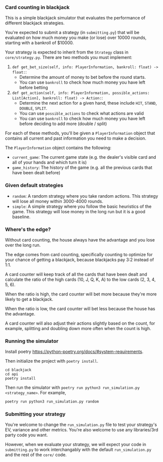 ### Card counting in blackjack

This is a simple blackjack simulator that evaluates the performance of different blackjack strategies.

You're expected to submit a strategy (in `submitting.py`) that will be evaluated on how much money you make (or lose) over 10000 rounds, starting with a bankroll of $10000.

Your strategy is expected to inherit from the `Strategy` class in `core/strategy.py`. There are two methods you must implement:

1. `def get_bet_size(self, info: PlayerInformation, bankroll: float) -> float:`: 
    - Determine the amount of money to bet before the round starts. 
    - You can use `bankroll` to check how much money you have left before betting
2. `def get_action(self, info: PlayerInformation, possible_actions: List[Action], bankroll: float) -> Action:`: 
    - Determine the next action for a given hand, these include `HIT`, `STAND`, `DOUBLE`, `SPLIT`.
    - You can use `possible_actions` to check what actions are valid
    - You can use `bankroll` to check how much money you have left before deciding to add more (double / split)

For each of these methods, you'll be given a `PlayerInformation` object that contains all current and past information you need to make a decision.

The `PlayerInformation` object contains the following:

- `current_game`: The current game state (e.g. the dealer's visible card and all of your hands and which turn it is)
- `game_history`: The history of the game (e.g. all the previous cards that have been dealt before)


### Given default strategies

- `random`: A random strategy where you take random actions. This strategy will lose all money within 3000-4000 rounds.
- `simple`: A simple strategy where you follow the basic heuristics of the game. This strategy will lose money in the long run but it is a good baseline.

### Where's the edge?

Without card counting, the house always have the advantage and you lose over the long run. 

The edge comes from card counting, specifically counting to optimize for your chance of getting a blackjack, because blackjacks pay 3:2 instead of 1:1. 

A card counter will keep track of all the cards that have been dealt and calculate the ratio of the high cards (10, J, Q, K, A) to the low cards (2, 3, 4, 5, 6).

When the ratio is high, the card counter will bet more because they're more likely to get a blackjack.

When the ratio is low, the card counter will bet less because the house has the advantage.

A card counter will also adjust their actions slightly based on the count, for example, splitting and doubling down more often when the count is high.

### Running the simulator

Install poetry https://python-poetry.org/docs/#system-requirements.

Then initialize the project with `poetry install`.

```
cd blackjack
cd api
poetry install
```

Then run the simulator with `poetry run python3 run_simulation.py <strategy_name>`. For example, 

```bash
poetry run python3 run_simulation.py random
```

### Submitting your strategy
You're welcome to change the `run_simulation.py` file to test your strategy's EV, variance and other metrics. You're also welcome to use any libraries/3rd party code you want.

However, when we evaluate your strategy, we will expect your code in `submitting.py` to work interchangably with the default `run_simulation.py` and the rest of the `core/` code. 



